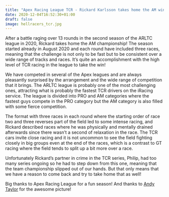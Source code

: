 ```yaml
---
title: "Apex Racing League TCR - Rickard Karlsson takes home the AM win!"
date: 2020-12-04T16:52:30+01:00
draft: false
image: hellracers_tcr.jpg
---
```



After a battle raging over 13 rounds in the second season of the ARLTC league in 2020, Rickard takes home the AM championship! The season started already in August 2020 and each round have included three races, meaning that the challenge is not only to be fast but to be consistent over a wide range of tracks and races. It’s quite an accomplishment with the high level of TCR racing in the league to take the win!

We have competed in several of the Apex leagues and are always pleasantly surprised by the arrangement and the wide range of competition that it brings. The ARLTC league is probably one of the most challenging ones, attracting what is probably the fastest TCR drivers on the iRacing service. The league is divided into PRO and AM categories where the fastest guys compete in the PRO category but the AM category is also filled with some fierce competition.

The format with three races in each round where the starting order of race two and three reverses part of the field led to some intense racing, and Rickard described races where he was physically and mentally drained afterwards since there wasn’t a second of relaxation in the race. The TCR cars invite close racing and it is not uncommon to see the field fighting closely in big groups even at the end of the races, which is a contrast to GT racing where the field tends to split up a bit more over a race.

Unfortunately Rickard’s partner in crime in the TCR series, Philip, had too many series ongoing so he had to step down from this one, meaning that the team championship slipped out of our hands. But that only means that we have a reason to come back and try to take home that as well! 

Big thanks to Apex Racing League for a fun season! And thanks to [Andy Taylor](https:www.flickr.com) for the awesome picture!
